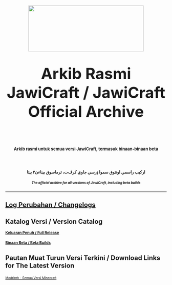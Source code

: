 # <p align="center"><img src="https://i.imgur.com/lUyeJp9.png"  width="360" height="143">

# <p align="center"><font size=12> <strong>Arkib Rasmi JawiCraft / JawiCraft Official Archive</strong></p>

### <p align="center"><font size=2>Arkib rasmi untuk semua versi JawiCraft, termasuk binaan-binaan beta
#### <p align="center"><font size=2>ارکيب راسمي اونتوق سموا ۏرسي جاوي کرف‌ت، ترماسوق بيناءن٢ بيتا
##### <p align="center"><font size=1>The official archive for all versions of JawiCraft, including beta builds


---


# [Log Perubahan / Changelogs](https://github.com/Minecraft-EdisiMelayu/MCEM-Wiki/wiki/JawiCraft-Language-Pack-‐-Changelog)

# Katalog Versi / Version Catalog
### [Keluaran Penuh / Full Release](https://github.com/Minecraft-EdisiMelayu/Arkib-JawiCraft/blob/main/katalog-versi-keluaran-penuh.md)
### [Binaan Beta / Beta Builds](https://github.com/Minecraft-EdisiMelayu/Arkib-JawiCraft/blob/main/katalog-versi-binaan-beta.md)
#

# Pautan Muat Turun Versi Terkini / Download Links for The Latest Version</p>
<font size=1>[Modrinth - Semua Versi Minecraft](https://modrinth.com/resourcepack/jawicraft-language-pack)</p>